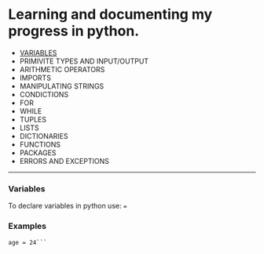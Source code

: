 # Learning and documenting my progress in python.

* [VARIABLES](#Variables)
* PRIMIVITE TYPES AND INPUT/OUTPUT
* ARITHMETIC OPERATORS
* IMPORTS
* MANIPULATING STRINGS
* CONDICTIONS
* FOR
* WHILE
* TUPLES
* LISTS
* DICTIONARIES
* FUNCTIONS
* PACKAGES
* ERRORS AND EXCEPTIONS
---
### Variables
To declare variables in python use: `=`
### Examples
```name = "Eduardo"
age = 24``` 
